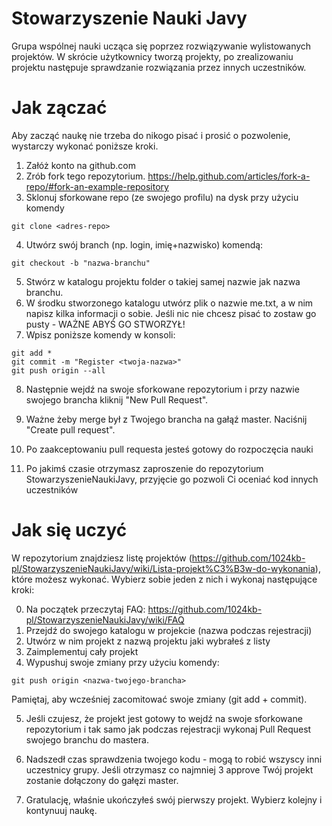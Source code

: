 # Stowarzyszenie Nauki Javy
Grupa wspólnej nauki ucząca się poprzez rozwiązywanie wylistowanych projektów. W skrócie użytkownicy tworzą projekty, po zrealizowaniu projektu następuje sprawdzanie rozwiązania przez innych uczestników.

# Jak zączać
Aby zacząć naukę nie trzeba do nikogo pisać i prosić o pozwolenie, wystarczy wykonać poniższe kroki.

1. Załóż konto na github.com
2. Zrób fork tego repozytorium.  https://help.github.com/articles/fork-a-repo/#fork-an-example-repository
3. Sklonuj sforkowane repo (ze swojego profilu) na dysk przy użyciu komendy
```
git clone <adres-repo>
```
4. Utwórz swój branch (np. login, imię+nazwisko) komendą:
```
git checkout -b "nazwa-branchu"
```
5. Stwórz w katalogu projektu folder o takiej samej nazwie jak nazwa branchu.
6. W środku stworzonego katalogu utwórz plik o nazwie me.txt, a w nim napisz kilka informacji o sobie. Jeśli nic nie chcesz pisać to zostaw go pusty - WAŻNE ABYŚ GO STWORZYŁ!
7. Wpisz poniższe komendy w konsoli:
```
git add *
git commit -m "Register <twoja-nazwa>"
git push origin --all
```
8. Następnie wejdź na swoje sforkowane repozytorium i przy nazwie swojego brancha kliknij "New Pull Request".

9. Ważne żeby merge był z Twojego brancha na gałąź master. Naciśnij "Create pull request".
10. Po zaakceptowaniu pull requesta jesteś gotowy do rozpoczęcia nauki
11. Po jakimś czasie otrzymasz zaproszenie do repozytorium StowarzyszenieNaukiJavy, przyjęcie go pozwoli Ci oceniać kod innych uczestników

# Jak się uczyć
W repozytorium znajdziesz listę projektów (https://github.com/1024kb-pl/StowarzyszenieNaukiJavy/wiki/Lista-projekt%C3%B3w-do-wykonania), które możesz wykonać. Wybierz sobie jeden z nich i wykonaj następujące kroki:

0. Na początek przeczytaj FAQ: https://github.com/1024kb-pl/StowarzyszenieNaukiJavy/wiki/FAQ
1. Przejdź do swojego katalogu w projekcie (nazwa podczas rejestracji)
2. Utwórz w nim projekt z nazwą projektu jaki wybrałeś z listy
3. Zaimplementuj cały projekt
4. Wypushuj swoje zmiany przy użyciu komendy:
```
git push origin <nazwa-twojego-brancha>
```
Pamiętaj, aby wcześniej zacomitować swoje zmiany (git add + commit).

5. Jeśli czujesz, że projekt jest gotowy to wejdź na swoje sforkowane repozytorium i tak samo jak podczas rejestracji wykonaj Pull Request swojego branchu do mastera.

6. Nadszedł czas sprawdzenia twojego kodu - mogą to robić wszyscy inni uczestnicy grupy. Jeśli otrzymasz co najmniej 3 approve Twój projekt zostanie dołączony do gałęzi master.

7. Gratulację, właśnie ukończyłeś swój pierwszy projekt. Wybierz kolejny i kontynuuj naukę.
